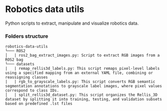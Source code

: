 # Robotics data utils
Python scripts to extract, manipulate and visualize robotics data.

### Folders structure

```
robotics-data-utils
└─── ROS2
│   | ros2_bag_extract_images.py: Script to extract RGB images from a ROS2 bag
└─── datasets
|   | remap_rellis3d_labels.py: This script remaps pixel-level labels using a specified mapping from an external YAML file, combining or reassigning classes
|   | rgb_to_grayscale_labels.py: This script converts RGB semantic segmentation annotations to grayscale label images, where pixel values correspond to class IDs.
│   | split_rellis3d_dataset.py: This script organizes the Rellis_3D dataset by splitting it into training, testing, and validation subsets based on predefined .lst files
```
